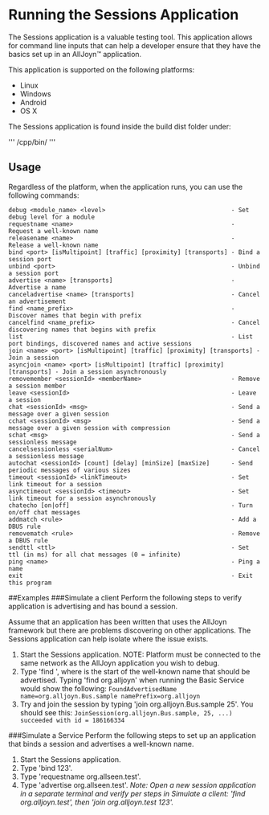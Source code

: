# Running the Sessions Application

The Sessions application is a valuable testing tool. This application allows for command line inputs that can help a developer ensure that they have the basics set up in an AllJoyn&trade; application.

This application is supported on the following platforms:
* Linux
* Windows
* Android
* OS X

The Sessions application is found inside the build dist folder under:

'''
<build dist folder>/cpp/bin/<sessions or session.exe>
'''

## Usage
Regardless of the platform, when the application runs, you can use the following commands:
```
debug <module_name> <level>                                   - Set debug level for a module
requestname <name>                                            - Request a well-known name
releasename <name>                                            - Release a well-known name
bind <port> [isMultipoint] [traffic] [proximity] [transports] - Bind a session port
unbind <port>                                                 - Unbind a session port
advertise <name> [transports]                                 - Advertise a name
canceladvertise <name> [transports]                           - Cancel an advertisement
find <name_prefix>                                            - Discover names that begin with prefix
cancelfind <name_prefix>                                      - Cancel discovering names that begins with prefix
list                                                          - List port bindings, discovered names and active sessions
join <name> <port> [isMultipoint] [traffic] [proximity] [transports] - Join a session
asyncjoin <name> <port> [isMultipoint] [traffic] [proximity] [transports] - Join a session asynchronously
removemember <sessionId> <memberName>                         - Remove a session member
leave <sessionId>                                             - Leave a session
chat <sessionId> <msg>                                        - Send a message over a given session
cchat <sessionId> <msg>                                       - Send a message over a given session with compression
schat <msg>                                                   - Send a sessionless message
cancelsessionless <serialNum>                                 - Cancel a sessionless message
autochat <sessionId> [count] [delay] [minSize] [maxSize]      - Send periodic messages of various sizes
timeout <sessionId> <linkTimeout>                             - Set link timeout for a session
asynctimeout <sessionId> <timeout>                            - Set link timeout for a session asynchronously
chatecho [on|off]                                             - Turn on/off chat messages
addmatch <rule>                                               - Add a DBUS rule
removematch <rule>                                            - Remove a DBUS rule
sendttl <ttl>                                                 - Set ttl (in ms) for all chat messages (0 = infinite)
ping <name>                                                   - Ping a name
exit                                                          - Exit this program
```

##Examples
###Simulate a client
Perform the following steps to verify application is advertising and has bound a session.

Assume that an application has been written that uses the AllJoyn framework but there are problems discovering on other applications. The Sessions application can help isolate where the issue exists.

1. Start the Sessions application.
    NOTE: Platform must be connected to the same network as the AllJoyn application you wish to debug.
2. Type 'find <prefix>', where <prefix> is the start of the well-known name that should be advertised.
    Typing 'find org.alljoyn' when running the Basic Service would show the following:
    `FoundAdvertisedName name=org.alljoyn.Bus.sample namePrefix=org.alljoyn`
3. Try and join the session by typing 'join org.alljoyn.Bus.sample 25'.  You should see this:
    `JoinSession(org.alljoyn.Bus.sample, 25, ...) succeeded with id = 186166334`

###Simulate a Service
Perform the following steps to set up an application that binds a session and advertises a well-known name.
1. Start the Sessions application.
2. Type 'bind 123'.
3. Type 'requestname org.allseen.test'.
4. Type 'advertise org.allseen.test'.
*Note: Open a new session application in a separate terminal and verify per steps in Simulate a client: 'find org.alljoyn.test', then 'join org.alljoyn.test 123'.*
